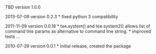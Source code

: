TBD version 1.0.0

2013-07-09 version 0.2.3
    * fixed python 3 compatibility

2011-11-09 version 0.0.18
    * tee.system() and tee.system2() allows list of command line params as alternative to command line string.
    * improved tests
...

2010-07-29 version 0.0.1
    * initial release, created the package
